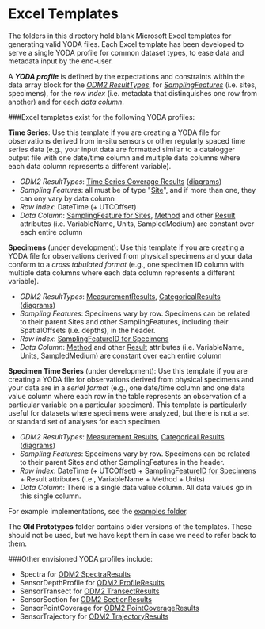 Excel Templates
===============
The folders in this directory hold blank Microsoft Excel templates for generating valid YODA files. Each Excel template has been developed to serve a single YODA profile for common dataset types, to ease data and metadata input by the end-user.

A ***YODA profile*** is defined by the expectations and constraints within the data array block for the *[ODM2 ResultTypes](https://github.com/ODM2/ODM2/blob/master/doc/ODM2Docs/ext_results.md)*, for *[SamplingFeatures](https://github.com/ODM2/ODM2/blob/master/doc/ODM2Docs/ext_samplingfeatures.md)* (i.e. sites, specimens), for the *row index* (i.e. metadata that distinquishes one row from another) and for each *data column*.


###Excel templates exist for the following YODA profiles:

**Time Series**: Use this template if you are creating a YODA file for observations derived from in-situ sensors or other regularly spaced time series data (e.g., your input data are formatted similar to a datalogger output file with one date/time column and multiple data columns where each data column represents a different variable).

* *ODM2 ResultTypes*: [Time Series Coverage Results](https://github.com/ODM2/ODM2/blob/master/doc/ODM2Docs/ext_results_timeseries.md) ([diagrams](http://odm2.github.io/ODM2/schemas/ODM2_Current/diagrams/ODM2Results.html))
* *Sampling Features*: all must be of type "[Site](https://github.com/ODM2/ODM2/blob/master/doc/ODM2Docs/ext_samplingfeatures.md#sampling-features-that-are-sites)", and if more than one, they can ony vary by data column
* *Row index*: DateTime (+ UTCOffset)
* *Data Column*: [SamplingFeature for Sites](https://github.com/ODM2/ODM2/blob/master/doc/ODM2Docs/ext_samplingfeatures.md#sampling-features-that-are-sites), [Method](https://github.com/ODM2/ODM2/blob/master/doc/ODM2Docs/core_methods.md) and other [Result](https://github.com/ODM2/ODM2/blob/master/doc/ODM2Docs/core_results.md) attributes (i.e. VariableName, Units, SampledMedium) are constant over each entire column


**Specimens** (under development):  Use this template if you are creating a YODA file for observations derived from physical specimens and your data conform to a *cross tabulated format* (e.g., one specimen ID column with multiple data columns where each data column represents a different variable).

* *ODM2 ResultTypes*: [MeasurementResults](https://github.com/ODM2/ODM2/blob/master/doc/ODM2Docs/ext_results_measurement.md), [CategoricalResults](https://github.com/ODM2/ODM2/blob/master/doc/ODM2Docs/ext_results_categorical.md) ([diagrams](http://odm2.github.io/ODM2/schemas/ODM2_Current/diagrams/ODM2Results.html))
* *Sampling Features*: Specimens vary by row. Specimens can be related to their parent Sites and other SamplingFeatures, including their SpatialOffsets (i.e. depths), in the header.
* *Row index*: [SamplingFeatureID for Specimens](https://github.com/ODM2/ODM2/blob/master/doc/ODM2Docs/ext_samplingfeatures.md#sampling-features-that-are-specimens)
* *Data Column*: [Method](https://github.com/ODM2/ODM2/blob/master/doc/ODM2Docs/core_methods.md) and other [Result](https://github.com/ODM2/ODM2/blob/master/doc/ODM2Docs/core_results.md) attributes (i.e. VariableName, Units, SampledMedium) are constant over each entire column


**Specimen Time Series** (under development):  Use this template if you are creating a YODA file for observations derived from physical specimens and your data are in a *serial format* (e.g., one date/time column and one data value column where each row in the table represents an observation of a particular variable on a particular specimen). This template is particularly useful for datasets where specimens were analyzed, but there is not a set or standard set of analyses for each specimen.

* *ODM2 ResultTypes*: [Measurement Results](https://github.com/ODM2/ODM2/blob/master/doc/ODM2Docs/ext_results_measurement.md), [Categorical Results](https://github.com/ODM2/ODM2/blob/master/doc/ODM2Docs/ext_results_categorical.md) ([diagrams](http://odm2.github.io/ODM2/schemas/ODM2_Current/diagrams/ODM2Results.html))
* *Sampling Features*: Specimens vary by row. Specimens can be related to their parent Sites and other SamplingFeatures in the header.
* *Row index*: DateTime (+ UTCOffset) + [SamplingFeatureID for Specimens](https://github.com/ODM2/ODM2/blob/master/doc/ODM2Docs/ext_samplingfeatures.md#sampling-features-that-are-specimens) + Result attributes (i.e., VariableName + Method + Units)
* *Data Column*: There is a single data value column. All data values go in this single column.

For example implementations, see the [examples folder](https://github.com/ODM2/YODA-File/tree/master/examples).

The **Old Prototypes** folder contains older versions of the templates.  These should not be used, but we have kept them in case we need to refer back to them.


###Other envisioned YODA profiles include:

* Spectra for [ODM2 SpectraResults](https://github.com/ODM2/ODM2/blob/master/doc/ODM2Docs/ext_results_spectra.md)
* SensorDepthProfile for [ODM2 ProfileResults](https://github.com/ODM2/ODM2/blob/master/doc/ODM2Docs/ext_results_profile.md)
* SensorTransect for [ODM2 TransectResults](https://github.com/ODM2/ODM2/blob/master/doc/ODM2Docs/ext_results_transect.md)
* SensorSection for [ODM2 SectionResults](https://github.com/ODM2/ODM2/blob/master/doc/ODM2Docs/ext_results_section.md)
* SensorPointCoverage for [ODM2 PointCoverageResults](https://github.com/ODM2/ODM2/blob/master/doc/ODM2Docs/ext_results_pointcoverage.md)
* SensorTrajectory for [ODM2 TrajectoryResults](https://github.com/ODM2/ODM2/blob/master/doc/ODM2Docs/ext_results_trajectory.md)
